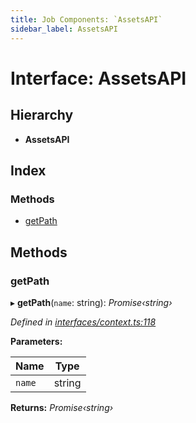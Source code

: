 ```yaml
---
title: Job Components: `AssetsAPI`
sidebar_label: AssetsAPI
---
```


# Interface: AssetsAPI

## Hierarchy

* **AssetsAPI**

## Index

### Methods

* [getPath](assetsapi.md#getpath)

## Methods

###  getPath

▸ **getPath**(`name`: string): *Promise‹string›*

*Defined in [interfaces/context.ts:118](https://github.com/terascope/teraslice/blob/d2d877b60/packages/job-components/src/interfaces/context.ts#L118)*

**Parameters:**

Name | Type |
------ | ------ |
`name` | string |

**Returns:** *Promise‹string›*
